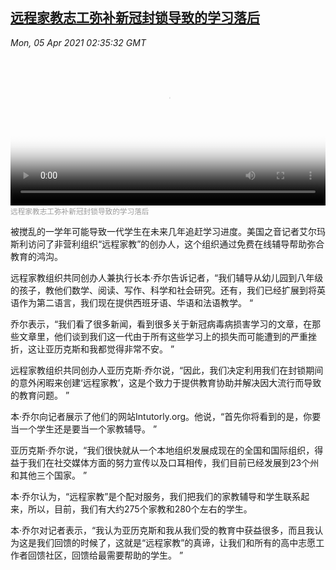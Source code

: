 <!--1617590344000-->
[远程家教志工弥补新冠封锁导致的学习落后](https://www.voachinese.com/a/distance-learning-during-pandemic-20210405/5840824.html)
------

<div><i>Mon, 05 Apr 2021 02:35:32 GMT</i></div><video poster="https://images.weserv.nl?url=gdb.voanews.com/770292cc-495a-4fb5-b2a7-ef698562d549_tv_r1_s_w900.jpg" src="https://av.voanews.com/Videoroot/Pangeavideo/2021/04/7/77/770292cc-495a-4fb5-b2a7-ef698562d549_240p.mp4" style="width:100%" controls></video><div><small style="color: #999;">远程家教志工弥补新冠封锁导致的学习落后</small></div><p>被搅乱的一学年可能导致一代学生在未来几年追赶学习进度。美国之音记者艾尔玛斯利访问了非营利组织“远程家教”的创办人，这个组织通过免费在线辅导帮助弥合教育的鸿沟。</p><p>远程家教组织共同创办人兼执行长本·乔尔告诉记者，“我们辅导从幼儿园到八年级的孩子，教他们数学、阅读、写作、科学和社会研究。还有，我们已经扩展到将英语作为第二语言，我们现在提供西班牙语、华语和法语教学。 “</p><p>乔尔表示，“我们看了很多新闻，看到很多关于新冠病毒病损害学习的文章，在那些文章里，他们谈到我们这一代由于所有这些学习上的损失而可能遭到的严重挫折，这让亚历克斯和我都觉得非常不安。 ”</p><p>远程家教组织共同创办人亚历克斯·乔尔说，“因此，我们决定利用我们在封锁期间的意外闲暇来创建‘远程家教’，这是个致力于提供教育协助并解决因大流行而导致的教育问题。 ”</p><p>本·乔尔向记者展示了他们的网站Intutorly.org。他说，“首先你将看到的是，你要当一个学生还是要当一个家教辅导。 ”</p><p>亚历克斯·乔尔说，“我们很快就从一个本地组织发展成现在的全国和国际组织，得益于我们在社交媒体方面的努力宣传以及口耳相传，我们目前已经发展到23个州和其他三个国家。 ”</p><p>本·乔尔认为，“远程家教”是个配对服务，我们把我们的家教辅导和学生联系起来，所以，目前，我们有大约275个家教和280个左右的学生。</p><p>本·乔尔对记者表示，“我认为亚历克斯和我从我们受的教育中获益很多，而且我认为这是我们回馈的时候了，这就是“远程家教”的真谛，让我们和所有的高中志愿工作者回馈社区，回馈给最需要帮助的学生。 ”</p><p> </p><p> </p>

